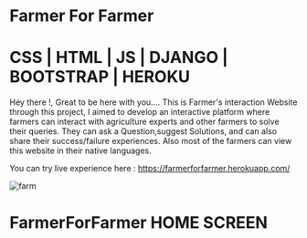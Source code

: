 # Farmer For Farmer

# CSS | HTML | JS | DJANGO | BOOTSTRAP | HEROKU
Hey there !,  Great to be here with you....
This is Farmer's interaction Website through this project, I aimed to develop an interactive platform where farmers can interact with agriculture experts and other farmers to solve their queries. They can ask a Question,suggest Solutions, and can also share their success/failure experiences. Also most of the farmers can view this website in their native languages. 

You can try live experience here : https://farmerforfarmer.herokuapp.com/

![farm](https://user-images.githubusercontent.com/68388179/125942131-798d62cc-f93c-4d6d-ab7c-c9f03e78802a.png)
# FarmerForFarmer HOME SCREEN
